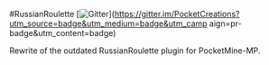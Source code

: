 #RussianRoulette 
[![Gitter](https://badges.gitter.im/JoinChat.svg)](https://gitter.im/PocketCreations?utm_source=badge&utm_medium=badge&utm_camp
aign=pr-badge&utm_content=badge)

Rewrite of the outdated RussianRoulette plugin for PocketMine-MP.
